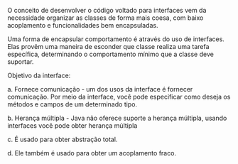 O conceito de desenvolver o código voltado para interfaces vem da necessidade organizar as classes de forma mais coesa, com baixo acoplamento e funcionalidades bem encapsuladas.

Uma forma de encapsular comportamento é através do uso de interfaces. Elas provêm uma maneira de esconder que classe realiza uma tarefa específica, determinando o comportamento mínimo que a classe deve suportar.

Objetivo da interface:

a. Fornece comunicação - um dos usos da interface é fornecer comunicação. Por meio da interface, você pode especificar como deseja os métodos e campos de um determinado tipo.

b. Herança múltipla - Java não oferece suporte a herança múltipla, usando interfaces você pode obter herança múltipla

c. É usado para obter abstração total.

d. Ele também é usado para obter um acoplamento fraco.
